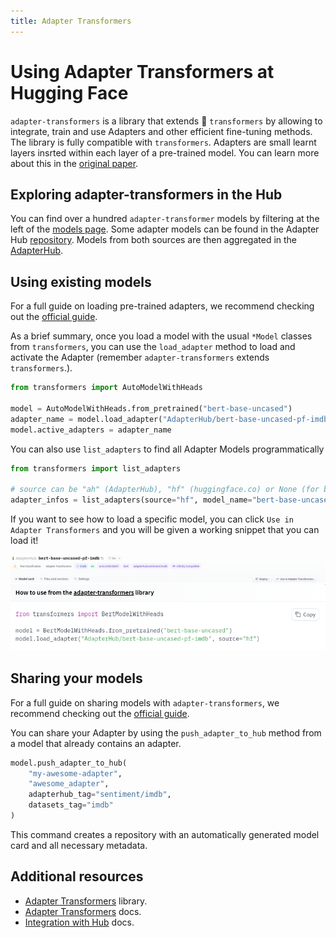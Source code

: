 ```yaml
---
title: Adapter Transformers
---
```


# Using Adapter Transformers at Hugging Face

`adapter-transformers` is a library that extends 🤗 `transformers` by allowing to integrate, train and use Adapters and other efficient fine-tuning methods. The library is fully compatible with `transformers`. Adapters are small learnt layers insrted within each layer of a pre-trained model. You can learn more about this in the [original paper](https://arxiv.org/abs/2007.07779). 

## Exploring adapter-transformers in the Hub

You can find over a hundred `adapter-transformer` models by filtering at the left of the [models page](https://huggingface.co/models?library=adapter-transformers&sort=download). Some adapter models can be found in the Adapter Hub [repository](https://github.com/adapter-hub/hub). Models from both sources are then aggregated in the [AdapterHub](https://adapterhub.ml/explore/).


## Using existing models

For a full guide on loading pre-trained adapters, we recommend checking out the [official guide](https://docs.adapterhub.ml/loading.html). 

As a brief summary, once you load a model with the usual `*Model` classes from `transformers`, you can use the `load_adapter` method to load and activate the Adapter (remember `adapter-transformers` extends `transformers`.).

```py
from transformers import AutoModelWithHeads

model = AutoModelWithHeads.from_pretrained("bert-base-uncased")
adapter_name = model.load_adapter("AdapterHub/bert-base-uncased-pf-imdb", source="hf")
model.active_adapters = adapter_name
```

You can also use `list_adapters` to find all Adapter Models programmatically

```py
from transformers import list_adapters

# source can be "ah" (AdapterHub), "hf" (huggingface.co) or None (for both, default)
adapter_infos = list_adapters(source="hf", model_name="bert-base-uncased")
```

If you want to see how to load a specific model, you can click `Use in Adapter Transformers` and you will be given a working snippet that you can load it! 


![snippet](/docs/assets/hub/adapter_transformers_snippet1.png)
![snippet](/docs/assets/hub/adapter_transformers_snippet2.png)




## Sharing your models

For a full guide on sharing models with `adapter-transformers`, we recommend checking out the [official guide](https://docs.adapterhub.ml/huggingface_hub.html#uploading-to-the-hub). 

You can share your Adapter by using the `push_adapter_to_hub` method from a model that already contains an adapter.

```py
model.push_adapter_to_hub(
    "my-awesome-adapter",
    "awesome_adapter",
    adapterhub_tag="sentiment/imdb",
    datasets_tag="imdb"
)
```

This command creates a repository with an automatically generated model card and all necessary metadata.


## Additional resources

* [Adapter Transformers](https://github.com/adapter-hub/adapter-transformers) library.
* [Adapter Transformers](https://docs.adapterhub.ml/index.html) docs.
* [Integration with Hub](https://docs.adapterhub.ml/huggingface_hub.html) docs.
